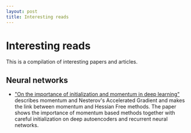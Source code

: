 ```yaml
---
layout: post
title: Interesting reads
---
```


# Interesting reads

This is a compilation of interesting papers and articles.

## Neural networks

* ["On the importance of initialization and momentum in deep learning"](http://www.cs.toronto.edu/~fritz/absps/momentum.pdf) describes momentum and Nesterov's Accelerated Gradient and makes the link between momentum and Hessian Free methods. The paper shows the importance of momentum based methods together with careful initialization on deep autoencoders and recurrent neural networks.